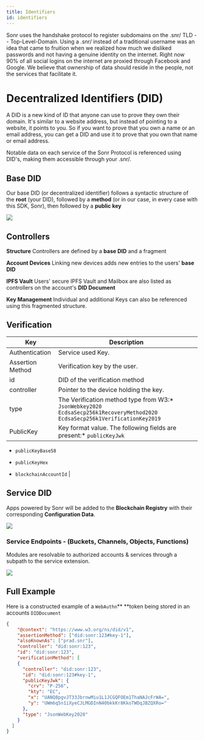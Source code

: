 ```yaml
---
title: Identifiers
id: identifiers
---
```


Sonr uses the handshake protocol to register subdomains on the .snr/ TLD -- Top-Level-Domain. Using a .snr/ instead of a traditional username was an idea that came to fruition when we realized how much we disliked passwords and not having a genuine identity on the internet. Right now 90% of all social logins on the internet are proxied through Facebook and Google. We believe that ownership of data should reside in the people, not the services that facilitate it.

# Decentralized Identifiers (DID)


A DID is a new kind of ID that anyone can use to prove they own their domain. It's similar to a website address, but instead of pointing to a website, it points to you. So if you want to prove that you own a name or an email address, you can get a DID and use it to prove that you own that name or email address.

Notable data on each service of the Sonr Protocol is referenced using DID's, making them accessible through your .snr/.

## Base DID

Our base DID (or decentralized identifier) follows a syntactic structure of the **root** (your DID), followed by a **method** (or in our case, in every case with this SDK, Sonr), then followed by a **public key**

![](https://archbee-image-uploads.s3.amazonaws.com/YigsjtwFFq_eX7dhChoeN/ze9buUbapxPP7S5ROVXn__6e60b2d-screenshot2022-03-10at25108pm.png)

## Controllers

**Structure**
Controllers are defined by a **base DID** and a fragment

**Account Devices**
Linking new devices adds new entries to the users' **base DID**

**IPFS Vault**
Users' secure IPFS Vault and Mailbox are also listed as controllers on the account's **DID Document**

**Key Management**
Individual and additional Keys can also be referenced using this fragmented structure.

## Verification

| **Key**          | **Description**                                                                                                                             |
| ---------------- | ------------------------------------------------------------------------------------------------------------------------------------------- |
| Authentication   | Service used Key.                                                                                                                           |
| Assertion Method | Verification key by the user.                                                                                                               |
| id               | DID of the verification method                                                                                                              |
| controller       | Pointer to the device holding the key.                                                                                                      |
| type             | The Verification method type from W3:*   `JsonWebkey2020`&#xA;`EcdsaSecp256k1RecoveryMethod2020`&#xA;`EcdsaSecp256k1VerificationKey2019`    |
| PublicKey        | Key format value. The following fields are present:*   `publicKeyJwk`

*   `publicKeyBase58`

*   `publicKeyHex`

*   `blockchainAccountId` |

## Service DID

Apps powered by Sonr will be added to the **Blockchain Registry** with their corresponding **Configuration Data**.

![](https://archbee-image-uploads.s3.amazonaws.com/YigsjtwFFq_eX7dhChoeN/ZW_uX07qd7Er8odd-Dtkh_1a3639d-screenshot2022-03-10at31119pm.png)

### Service Endpoints - (Buckets, Channels, Objects, Functions)

Modules are resolvable to authorized accounts & services through a subpath to the service extension.

![](https://archbee-image-uploads.s3.amazonaws.com/YigsjtwFFq_eX7dhChoeN/9nerqZTJR7h2HT0y2uVUR_712ad7f-screenshot2022-03-10at31530pm-1.png)

## Full Example

Here is a constructed example of a `WebAuthn`** **token being stored in an accounts `DIDDocument`

```json
{
    "@context": "https://www.w3.org/ns/did/v1",
    "assertionMethod": ["did:sonr:123#key-1"],
    "alsoKnownAs": ["prad.snr"],
    "controller": "did:sonr:123",
    "id": "did:sonr:123",
    "verificationMethod": [
    {
      "controller": "did:sonr:123",
      "id": "did:sonr:123#key-1",
      "publicKeyJwk": {
        "crv": "P-256",
        "kty": "EC",
        "x": "UANQ8pgvJT33JbrnwMiu1L1JCGQFOEm1ThaNAJcFrWA=",
        "y": "UWm6q5n1iXyeCJLMGDInN40bkkKr8KkoTWDqJBZQXRo="
      },
      "type": "JsonWebKey2020"
    }
  ]
}

```


